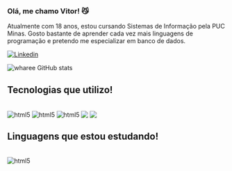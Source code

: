 ### Olá, me chamo Vitor! 😼
Atualmente com 18 anos, estou cursando Sistemas de Informação pela PUC Minas. Gosto bastante de aprender cada vez mais linguagens de programação e pretendo me especializar em banco de dados.

[![Linkedin](https://img.shields.io/badge/LinkedIn-0077B5?style=for-the-badge&logo=linkedin&logoColor=white)](https://www.linkedin.com/in/vitor-coelho-560349243/)

![wharee GitHub stats](https://github-readme-stats.vercel.app/api?username=wharee&show_icons=true&theme=dark)



## Tecnologias que utilizo!

<div style = "display: inline_block"><br/>
    <img align ="center" alt="html5" src="https://img.shields.io/badge/HTML5-E34F26?style=for-the-badge&logo=html5&logoColor=white">
<img align ="center" alt="html5" src="https://img.shields.io/badge/CSS3-1572B6?style=for-the-badge&logo=css3&logoColor=white">
<img align ="center" alt="html5" src="https://img.shields.io/badge/Python-14354C?style=for-the-badge&logo=python&logoColor=white">
<img align ="center" src="https://img.shields.io/badge/C%23-239120?style=for-the-badge&logo=c-sharp&logoColor=white">
    <img align ="center" src="https://img.shields.io/badge/Arduino-00979D?style=for-the-badge&logo=Arduino&logoColor=white">
    


</div>


## Linguagens que estou estudando! 
<div style = "display: inline_block"><br/>

<img align ="center" alt="html5" src="https://img.shields.io/badge/JavaScript-323330?style=for-the-badge&logo=javascript&logoColor=F7DF1E">



</div>
